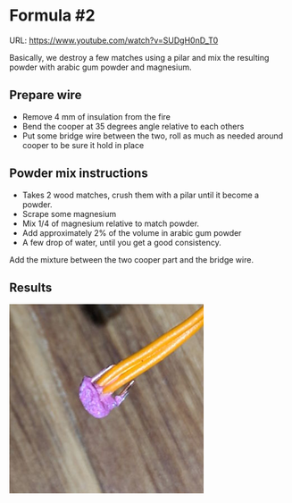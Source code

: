 # Formula #2

URL: https://www.youtube.com/watch?v=SUDgH0nD_T0

Basically, we destroy a few matches using a pilar and mix the resulting powder with arabic gum powder and magnesium.

## Prepare wire

- Remove 4 mm of insulation from the fire
- Bend the cooper at 35 degrees angle relative to each others
- Put some bridge wire between the two, roll as much as needed around cooper to be sure it hold in place

## Powder mix instructions

- Takes 2 wood matches, crush them with a pilar until it become a powder.
- Scrape some magnesium
- Mix 1/4 of magnesium relative to match powder.
- Add approximately 2% of the volume in arabic gum powder
- A few drop of water, until you get a good consistency.

Add the mixture between the two cooper part and the bridge wire.

## Results

![](./assets/formula2.jpg)